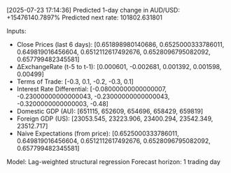 [2025-07-23 17:14:36] Predicted 1-day change in AUD/USD: +15476140.7897%
Predicted next rate: 101802.631801

Inputs:
- Close Prices (last 6 days): [0.651898980140686, 0.6525000333786011, 0.649819016456604, 0.6512112617492676, 0.6528096795082092, 0.657799482345581]
- ΔExchangeRate (t-5 to t-1): [0.000601, -0.002681, 0.001392, 0.001598, 0.00499]
- Terms of Trade: [-0.3, 0.1, -0.2, -0.3, 0.1]
- Interest Rate Differential: [-0.08000000000000007, -0.23000000000000043, -0.23000000000000043, -0.3200000000000003, -0.48]
- Domestic GDP (AU): [651115, 652609, 654696, 658429, 659819]
- Foreign GDP (US): [23053.545, 23223.906, 23400.294, 23542.349, 23512.717]
- Naive Expectations (from price): [0.6525000333786011, 0.649819016456604, 0.6512112617492676, 0.6528096795082092, 0.657799482345581]

Model: Lag-weighted structural regression
Forecast horizon: 1 trading day